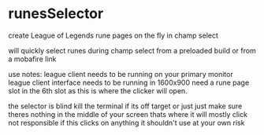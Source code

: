# runesSelector
create League of Legends rune pages on the fly in champ select

will quickly select runes during champ select from a preloaded build or from a mobafire link

use notes:
league client needs to be running on your primary monitor
league client interface needs to be running in 1600x900 
need a rune page slot in the 6th slot as this is where the clicker will open.

the selector is blind kill the terminal if its off target or just just make sure theres nothing in the middle of your screen thats where it will mostly click
not responsible if this clicks on anything it shouldn't use at your own risk
